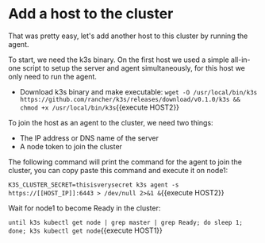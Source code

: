 # Add a host to the cluster

That was pretty easy, let's add another host to this cluster by running the agent.

To start, we need the k3s binary. On the first host we used a simple all-in-one script to setup the server and agent simultaneously, for this host we only need to run the agent.

* Download k3s binary and make executable:
`wget -O /usr/local/bin/k3s https://github.com/rancher/k3s/releases/download/v0.1.0/k3s && chmod +x /usr/local/bin/k3s`{{execute HOST2}}

To join the host as an agent to the cluster, we need two things:

* The IP address or DNS name of the server
* A node token to join the cluster

The following command will print the command for the agent to join the cluster, you can copy paste this command and execute it on node1:

`K3S_CLUSTER_SECRET=thisisverysecret k3s agent -s https://[[HOST_IP]]:6443 > /dev/null 2>&1 &`{{execute HOST2}}

Wait for node1 to become Ready in the cluster:

`until k3s kubectl get node | grep master | grep Ready; do sleep 1; done; k3s kubectl get node`{{execute HOST1}}
